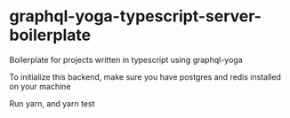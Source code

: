 # graphql-yoga-typescript-server-boilerplate
Boilerplate for projects written in typescript using graphql-yoga


To initialize this backend, make sure you have postgres and redis installed on your machine

Run yarn, and yarn test
